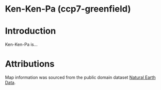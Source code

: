 # Ken-Ken-Pa (ccp7-greenfield)

# Introduction

Ken-Ken-Pa is...

# Attributions
Map information was sourced from the public domain dataset [Natural Earth Data](https://www.naturalearthdata.com/).
